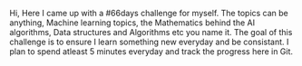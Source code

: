 Hi, 
Here I came up with a #66days challenge for myself. 
The topics can be anything, Machine learning topics, the Mathematics behind the AI algorithms, Data structures and Algorithms etc you name it.
The goal of this challenge is to ensure I learn something new everyday and be consistant. I plan to spend atleast 5 minutes everyday and track the progress here in Git.


